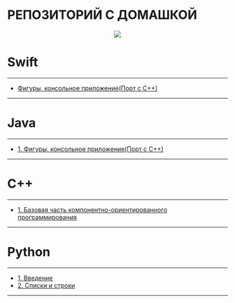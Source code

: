 # РЕПОЗИТОРИЙ С ДОМАШКОЙ

<p align="center">
    <img src="https://sun9-83.userapi.com/impg/2mc_ZsZ_ukHNhyzPeqyb65-nXxebgoRikY7T3g/LoMoqs6VQhg.jpg?size=1023x278&quality=96&sign=2ebeb1321ebe0aa053b6986e0b7cf75b&type=album"> 
</p>

# Swift 
---
* [Фигуры, консольное приложение(Порт с С++)](Swift/FiguresLabSwift/)
---
# Java
---
* [1. Фигуры, консольное приложение(Порт с С++)](Java/Lab1/)
---
# C++ 
---
* [1. Базовая часть компонентно-ориентированного программирования](C++/Lab1/)
---
# Python
---
* [1. Введение](Python/Lab1)
* [2. Списки и строки](Python/Lab2)
---
